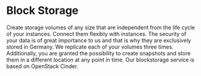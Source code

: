 # Block Storage

Create storage volumes of any size that are independent from the life cycle of your instances. Connect them flexibly with instances. The security of your data is of great importance to us and that is why they are exclusively stored in Germany. We replicate each of your volumes three times. Additionally, you are granted the possibility to create snapshots and store them in a different location at any point in time. Our blockstorage service is based on OpenStack Cinder.

